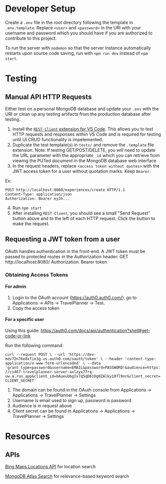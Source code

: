 # Developer Setup
Create a `.env` file in the root directory following the template in `.env.template`. Replace `<user>` and `<password>` in the URI with your username and password which you should have if you are authorized to contribute to this project.

To run the server with `nodemon` so that the server instance automatically restarts upon source code saving, run with `npm run dev` instead of `npm start`.

# Testing
## Manual API HTTP Requests
Either test on a personal MongoDB database and update your `.env` with the URI or clean up any testing artifacts from the production database after testing.

1. Install the [`REST Client` extension for VS Code](https://marketplace.visualstudio.com/items?itemName=humao.rest-client). This allows you to test HTTP requests and responses within VS Code and is required for testing until UI CRUD functionality is impelemented.
2. Duplicate the test template(s) in `tests/` and remove the `.template` file extension. Note: If testing GET/POST/DELETE, you will need to update the URL parameter with the appropriate `_id` which you can retrieve from viewing the PUTed document in the MongoDB database web interface
3. In the request headers, replace `<access token without quotes>` with the JWT access token for a user without quotation marks. Keep `Bearer`.

Ex:
```
POST http://localhost:8080/experiences/create HTTP/1.1
Content-Type: application/json
Authorization: Bearer eyJh...
```
4. Run `npm start`
5. After installing `REST Client`, you should see a small "Send Request" button above and to the left of each HTTP request. Click the button to make the request.


## Requesting a JWT token from a user
OAuth handles authentication in the front-end. A JWT token must be passed to protected routes in the Authorization header:
    GET http://localhost:8080/
    Authorization: Bearer token

### Obtaining Access Tokens
#### For admin
1. Login to the OAuth account (https://auth0.auth0.com/), go to Applications -> APIs -> TravelPlanner -> Test.
2. Copy the access token

#### For a specific user

Using this guide: https://auth0.com/docs/api/authentication?shell#get-code-or-link

Run the following command:

`curl --request POST \
  --url 'https://dev-mdv72n76e8xfie3g.us.auth0.com/oauth/token' \
  --header 'content-type: application/x-www-form-urlencoded' \
  --data 'grant_type=password&username=EMAIL&password=PASSWORD!&audience=https://cs467-travelplanner-server-axlzyx77rq-uw.a.run.app&client_id=bAueubbgIx7q5qD61Og0ZAlky107l9nr&client_secret=CLIENT_SECRET'`

1. The domain can be found in the OAuth console from Applications -> Applications -> TravelPlanner -> Settings
2. Username is email used to sign up, password is password
3. Audience is in request above
4. Client secret can be found in Applications -> Applications -> TravelPlanner -> Settings

# Resources
## APIs
[Bing Maps Locations API](https://learn.microsoft.com/en-us/bingmaps/rest-services/locations/) for location search

[MongoDB Atlas Search](https://www.mongodb.com/docs/manual/text-search/) for relevance-based keyword search

